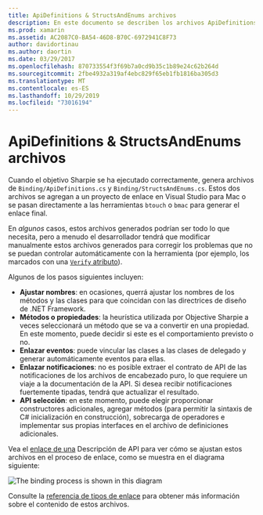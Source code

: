 ```yaml
---
title: ApiDefinitions & StructsAndEnums archivos
description: En este documento se describen los archivos ApiDefinitions.cs y StructsAndEnums.cs que genera Objective Sharpie. A continuación, estos archivos se usan para tener acceso al código de C#Objective-C desde.
ms.prod: xamarin
ms.assetid: AC2087C0-BA54-46D8-B70C-6972941C8F73
author: davidortinau
ms.author: daortin
ms.date: 03/29/2017
ms.openlocfilehash: 870733554f3f69b7a0cd9b35c1b89e24c62b264d
ms.sourcegitcommit: 2fbe4932a319af4ebc829f65eb1fb1816ba305d3
ms.translationtype: MT
ms.contentlocale: es-ES
ms.lasthandoff: 10/29/2019
ms.locfileid: "73016194"
---
```

# <a name="apidefinitions--structsandenums-files"></a>ApiDefinitions & StructsAndEnums archivos

Cuando el objetivo Sharpie se ha ejecutado correctamente, genera archivos de `Binding/ApiDefinitions.cs` y `Binding/StructsAndEnums.cs`.
Estos dos archivos se agregan a un proyecto de enlace en Visual Studio para Mac o se pasan directamente a las herramientas `btouch` o `bmac` para generar el enlace final.

En *algunos* casos, estos archivos generados podrían ser todo lo que necesita, pero a menudo el desarrollador tendrá que modificar manualmente estos archivos generados para corregir los problemas que no se puedan controlar automáticamente con la herramienta (por ejemplo, los marcados con una [`Verify` atributo](~/cross-platform/macios/binding/objective-sharpie/platform/verify.md)).

Algunos de los pasos siguientes incluyen:

- **Ajustar nombres**: en ocasiones, querrá ajustar los nombres de los métodos y las clases para que coincidan con las directrices de diseño de .NET Framework.
- **Métodos o propiedades**: la heurística utilizada por Objective Sharpie a veces seleccionará un método que se va a convertir en una propiedad. En este momento, puede decidir si este es el comportamiento previsto o no.
- **Enlazar eventos**: puede vincular las clases a las clases de delegado y generar automáticamente eventos para ellas.
- **Enlazar notificaciones**: no es posible extraer el contrato de API de las notificaciones de los archivos de encabezado puro, lo que requiere un viaje a la documentación de la API. Si desea recibir notificaciones fuertemente tipadas, tendrá que actualizar el resultado.
- **API selección**: en este momento, puede elegir proporcionar constructores adicionales, agregar métodos (para permitir la sintaxis de C# inicialización en construcción), sobrecarga de operadores e implementar sus propias interfaces en el archivo de definiciones adicionales.

Vea el [enlace de una](~/cross-platform/macios/binding/objective-c-libraries.md) Descripción de API para ver cómo se ajustan estos archivos en el proceso de enlace, como se muestra en el diagrama siguiente:

![](apidefinitions-structsandenums-images/binding-flowchart.png "The binding process is shown in this diagram")

Consulte la [referencia de tipos de enlace](~/cross-platform/macios/binding/binding-types-reference.md) para obtener más información sobre el contenido de estos archivos.
